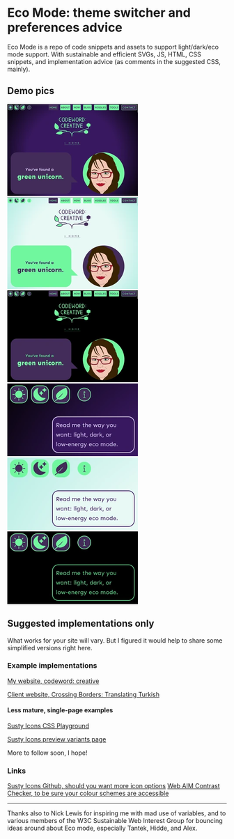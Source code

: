 # Eco Mode: theme switcher and preferences advice
Eco Mode is a repo of code snippets and assets to support light/dark/eco mode support. With sustainable and efficient SVGs, JS, HTML, CSS snippets, and implementation advice (as comments in the suggested CSS, mainly).

## Demo pics

![Dark mode](https://raw.githubusercontent.com/codewordcreative/eco-mode/refs/heads/main/demo-pics/codeword-dark.webp)
![Light mode](https://raw.githubusercontent.com/codewordcreative/eco-mode/refs/heads/main/demo-pics/codeword-light.webp)
![Eco mode](https://raw.githubusercontent.com/codewordcreative/eco-mode/refs/heads/main/demo-pics/codeword-eco.webp)
![Dark mode close-up](https://raw.githubusercontent.com/codewordcreative/eco-mode/refs/heads/main/demo-pics/codeword-dark-info.webp)
![Light mode close-up](https://raw.githubusercontent.com/codewordcreative/eco-mode/refs/heads/main/demo-pics/codeword-light-info.webp)
![Eco mode close-up](https://raw.githubusercontent.com/codewordcreative/eco-mode/refs/heads/main/demo-pics/codeword-eco-info.webp)

## Suggested implementations only
What works for your site will vary. But I figured it would help to share some simplified versions right here.

### Example implementations
[My website, codeword: creative](https://codewordcreative.com)

[Client website, Crossing Borders: Translating Turkish](https://translatingturkish.com)

#### Less mature, single-page examples
[Susty Icons CSS Playground](https://codewordcreative.com/susty-icons-css-playground/)

[Susty Icons preview variants page](https://codewordcreative.github.io/susty-icons/preview-variants.html)

More to follow soon, I hope!

### Links
[Susty Icons Github, should you want more icon options](https://github.com/codewordcreative/susty-icons)
[Web AIM Contrast Checker, to be sure your colour schemes are accessible](https://webaim.org/resources/contrastchecker/)



--- 
Thanks also to Nick Lewis for inspiring me with mad use of variables, and to various members of the W3C Sustainable Web Interest Group for bouncing ideas around about Eco mode, especially Tantek, Hidde, and Alex.
